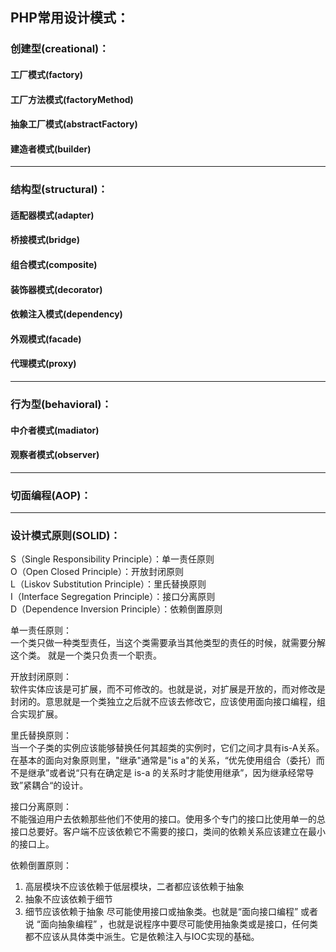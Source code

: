 PHP常用设计模式：
-------

### 创建型(creational)：
#### 工厂模式(factory)
#### 工厂方法模式(factoryMethod)
#### 抽象工厂模式(abstractFactory)
#### 建造者模式(builder)
-------

### 结构型(structural)：
#### 适配器模式(adapter)
#### 桥接模式(bridge)
#### 组合模式(composite)
#### 装饰器模式(decorator)
#### 依赖注入模式(dependency)
#### 外观模式(facade)
#### 代理模式(proxy)
-------

### 行为型(behavioral)：
#### 中介者模式(madiator)
#### 观察者模式(observer)
-------

### 切面编程(AOP)：
-------

### 设计模式原则(SOLID)：
S（Single Responsibility Principle）：单一责任原则  
O（Open Closed Principle）：开放封闭原则  
L（Liskov Substitution Principle）：里氏替换原则  
I（Interface Segregation Principle）：接口分离原则  
D（Dependence Inversion Principle）：依赖倒置原则  

单一责任原则：  
一个类只做一种类型责任，当这个类需要承当其他类型的责任的时候，就需要分解这个类。 就是一个类只负责一个职责。

开放封闭原则：  
软件实体应该是可扩展，而不可修改的。也就是说，对扩展是开放的，而对修改是封闭的。意思就是一个类独立之后就不应该去修改它，应该使用面向接口编程，组合实现扩展。

里氏替换原则：  
当一个子类的实例应该能够替换任何其超类的实例时，它们之间才具有is-A关系。在基本的面向对象原则里，"继承"通常是"is a"的关系，“优先使用组合（委托）而不是继承”或者说“只有在确定是 is-a 的关系时才能使用继承”，因为继承经常导致”紧耦合“的设计。

接口分离原则：  
不能强迫用户去依赖那些他们不使用的接口。使用多个专门的接口比使用单一的总接口总要好。客户端不应该依赖它不需要的接口，类间的依赖关系应该建立在最小的接口上。

依赖倒置原则：
1. 高层模块不应该依赖于低层模块，二者都应该依赖于抽象 
2. 抽象不应该依赖于细节
3. 细节应该依赖于抽象 
尽可能使用接口或抽象类。也就是“面向接口编程” 或者说 “面向抽象编程” ，也就是说程序中要尽可能使用抽象类或是接口，任何类都不应该从具体类中派生。它是依赖注入与IOC实现的基础。











